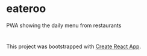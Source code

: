# eateroo
PWA showing the daily menu from restaurants

#
This project was bootstrapped with [Create React App](https://github.com/facebookincubator/create-react-app).
